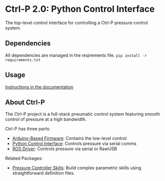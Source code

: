 # Ctrl-P 2.0: Python Control Interface
The top-level control interface for controlling a Ctrl-P pressure control system.

## Dependencies
All dependencies are managed in the reqirements file.
`pip install -r requirements.txt`

## Usage
[Instructions in the documentation](https://ctrl-p.cbteeple.com/top-level)

## About Ctrl-P
The Ctrl-P project is a full-stack pneumatic control system featuring smooth control of pressure at a high bandwidth.

Ctrl-P has three parts:
- [Arduino-Based Firmware](https://github.com/cbteeple/pressure_controller): Contains the low-level control
- [Python Control Interface](https://github.com/cbteeple/pressure_control_interface): Controls pressure via serial comms
- [ROS Driver](https://github.com/cbteeple/pressure_control_cbt): Controls pressure via serial or RawUSB

Related Packages:
- [Pressure Controller Skills](https://github.com/cbteeple/pressure_controller_skills): Build complex parametric skills using straightforward definition files.
